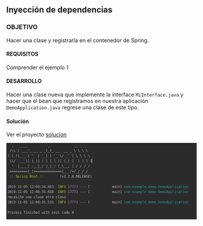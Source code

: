 ## Inyección de dependencias

### OBJETIVO 

Hacer una clase y registrarla en el contenedor de Spring.

#### REQUISITOS 

Comprender el ejemplo 1

#### DESARROLLO

Hacer una clase nueva que implemente la interface `MiInterface.java` y hacer que el bean que registramos en nuestra aplicación `DemoApplication.java` regrese una clase de este tipo.

#### Solución
Ver el proyecto [solucion](solucion)

![miotraclase](miotraclase.png)

